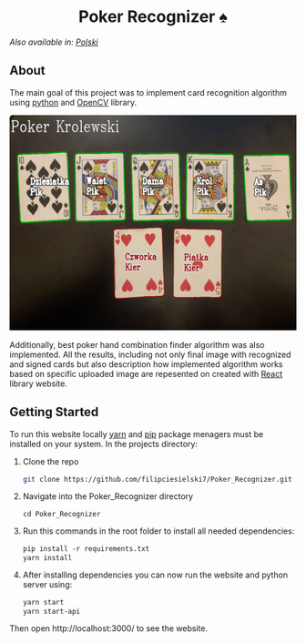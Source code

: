 <h1 align="center">
    Poker Recognizer ♠️
</h1>

_Also available in: [Polski](README.pl.md)_

## About

The main goal of this project was to implement card recognition algorithm using [python](https://www.python.org/) and [OpenCV](https://opencv.org/) library. 

![result image](./public/results/result.jpg)

Additionally, best poker hand combination finder algorithm was also implemented. All the results, including not only final image with recognized and signed cards but also description how implemented algorithm works based on specific uploaded image are repesented on created with [React](https://reactjs.org/) library website.
## Getting Started

To run this website locally [yarn](https://yarnpkg.com/) and [pip](https://pypi.org/project/pip/) package menagers must be installed on your system. In the projects directory:

1. Clone the repo
   ```sh
   git clone https://github.com/filipciesielski7/Poker_Recognizer.git
   ```
2. Navigate into the Poker_Recognizer directory
   ```
   cd Poker_Recognizer
   ```
3. Run this commands in the root folder to install all needed dependencies:
   ```
   pip install -r requirements.txt
   yarn install
   ```
4. After installing dependencies you can now run the website and python server using:
   ```
   yarn start
   yarn start-api
   ```

Then open http://localhost:3000/ to see the website.